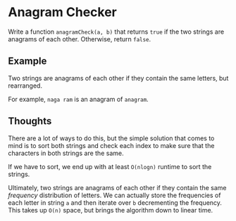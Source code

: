 # Anagram Checker

Write a function `anagramCheck(a, b)` that returns `true` if the two strings
are anagrams of each other. Otherwise, return `false`.

## Example

Two strings are anagrams of each other if they contain the same letters, but
rearranged.

For example, `naga ram` is an anagram of `anagram`.

## Thoughts

There are a lot of ways to do this, but the simple solution that comes to
mind is to sort both strings and check each index to make sure that the
characters in both strings are the same.

If we have to sort, we end up with at least `O(nlogn)` runtime to sort
the strings.

Ultimately, two strings are anagrams of each other if they contain the same
_frequency_ distribution of letters.  We can actually store the frequencies
of each letter in string `a` and then iterate over `b` decrementing the
frequency.  This takes up `O(n)` space, but brings the algorithm down to
linear time.
